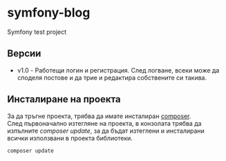 # symfony-blog
Symfony test project

## Версии
- v1.0 - Работещи логин и регистрация. След логване, всеки може да споделя постове и да трие и редактира собствените си такива.

## Инсталиране на проекта
За да тръгне проекта, трябва да имате инсталиран [composer](https://getcomposer.org/).<br/>
След първоначално изтегляне на проекта, в конзолата трябва да изпълните *composer update*, за да бъдат изтеглени и инсталирани всички използвани в проекта библиотеки.

```
composer update
```